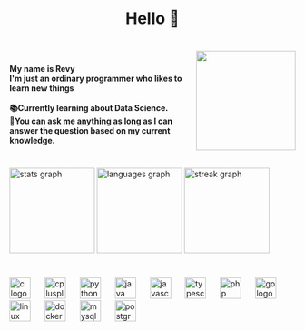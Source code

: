 <h1 align="center">Hello 👋</h1>

###

<br clear="both">

<img align="right" height="175" src="https://i.pinimg.com/originals/8e/ad/82/8ead820f1acc60537136c09b8171eac7.gif"  />

###

<h4 align="left">My name is Revy<br>I'm just an ordinary programmer who likes to learn new things<br><br>📚Currently learning about Data Science.<br>💭You can ask me anything as long as I can answer the question based on my current knowledge.</h4>

###

<br clear="both">

<div align="left">
  <img src="https://github-readme-stats.vercel.app/api?username=revprm&hide_title=false&hide_rank=false&show_icons=true&include_all_commits=true&count_private=true&disable_animations=false&theme=tokyonight&locale=en&hide_border=true&order=1" height="150" alt="stats graph"  />
  <img src="https://github-readme-stats.vercel.app/api/top-langs?username=revprm&locale=en&hide_title=false&layout=compact&card_width=320&langs_count=8&theme=tokyonight&hide_border=true&order=2" height="150" alt="languages graph"  />
  <img src="https://streak-stats.demolab.com?user=revprm&locale=en&mode=weekly&theme=tokyonight&hide_border=true&border_radius=10&order=3" height="150" alt="streak graph"  />
</div>

###

<br clear="both">

<div align="left">
  <img src="https://skillicons.dev/icons?i=c" height="37" alt="c logo"  />
  <img width="17" />
  <img src="https://skillicons.dev/icons?i=cpp" height="37" alt="cplusplus logo"  />
  <img width="17" />
  <img src="https://skillicons.dev/icons?i=py" height="37" alt="python logo"  />
  <img width="17" />
  <img src="https://skillicons.dev/icons?i=java" height="37" alt="java logo"  />
  <img width="17" />
  <img src="https://skillicons.dev/icons?i=js" height="37" alt="javascript logo"  />
  <img width="17" />
  <img src="https://skillicons.dev/icons?i=ts" height="37" alt="typescript logo"  />
  <img width="17" />
  <img src="https://skillicons.dev/icons?i=php" height="37" alt="php logo"  />
  <img width="17" />
  <img src="https://skillicons.dev/icons?i=go" height="37" alt="go logo"  />
  <img width="17" />
  <img src="https://skillicons.dev/icons?i=linux" height="37" alt="linux logo"  />
  <img width="17" />
  <img src="https://skillicons.dev/icons?i=docker" height="37" alt="docker logo"  />
  <img width="17" />
  <img src="https://skillicons.dev/icons?i=mysql" height="37" alt="mysql logo"  />
  <img width="17" />
  <img src="https://skillicons.dev/icons?i=postgres" height="37" alt="postgresql logo"  />
</div>

###
